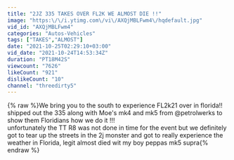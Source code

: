 ```yaml
---
title: "2JZ 335 TAKES OVER FL2K WE ALMOST DIE !!"
image: "https:\/\/i.ytimg.com\/vi\/AXQjMBLFwm4\/hqdefault.jpg"
vid_id: "AXQjMBLFwm4"
categories: "Autos-Vehicles"
tags: ["TAKES","ALMOST"]
date: "2021-10-25T02:29:10+03:00"
vid_date: "2021-10-24T14:53:34Z"
duration: "PT18M42S"
viewcount: "7626"
likeCount: "921"
dislikeCount: "10"
channel: "threedirty5"
---
```

{% raw %}We bring you to the south to experience FL2k21 over in florida!! <br />shipped out the 335 along with Moe's mk4 and mk5 from @petrolwerks to show them Floridians how we do it !!! <br />unfortunately the TT R8 was not done in time for the event but we definitely got to tear up the streets in the 2j monster and got to really experience the weather in Florida, legit almost died  wit my boy peppas mk5 supra{% endraw %}

